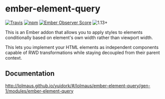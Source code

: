 ember-element-query
===================

[![Travis](https://img.shields.io/travis/lolmaus/ember-element-query.svg?maxAge=2592000)](https://travis-ci.org/lolmaus/ember-element-query)
[![npm](https://img.shields.io/npm/v/ember-element-query.svg?maxAge=2592000)](https://www.npmjs.com/package/ember-element-query)
[![Ember Observer Score](https://emberobserver.com/badges/ember-element-query.svg)](https://emberobserver.com/addons/ember-element-query)
![1.13+](https://embadge.io/v1/badge.svg?start=1.13.0)

This is an Ember addon that allows you to apply styles to elements
conditionally based on element's own width rather than viewport width.

This lets you implement your HTML elements as independent components capable
of RWD transformations while staying decoupled from their parent context.

Documentation
-------------

http://lolmaus.github.io/yuidork/#/lolmaus/ember-element-query/gen-1/modules/ember-element-query
